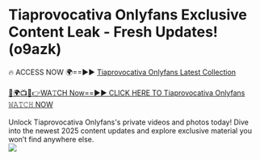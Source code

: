 # Tiaprovocativa Onlyfans Exclusive Content Leak - Fresh Updates! (o9azk)

🔥 ACCESS NOW 🌍==►► <a href="https://tinyurl.com/kvy9nzfs" rel="nofollow">Tiaprovocativa Onlyfans Latest Collection</a>
<br><br>
[🔴🌍📺📱👉WA𝚃CH Now==►► CLICK HERE TO Tiaprovocativa Onlyfans 𝚆𝙰𝚃𝙲𝙷 NOW](https://tinyurl.com/kvy9nzfs)
<br><br>
Unlock Tiaprovocativa Onlyfans's private videos and photos today! Dive into the newest 2025 content updates and explore exclusive material you won’t find anywhere else.
<br>
<a href="https://tinyurl.com/kvy9nzfs" rel="nofollow" data-target="animated-image.originalLink"><img src="https://camo.githubusercontent.com/8a4f000d20f83aca3bf7ec5f350d767afa0574a8a352519fd8cfa583a6f93a33/68747470733a2f2f692e696d6775722e636f6d2f644a486b345a712e676966" data-canonical-src="https://i.imgur.com/dJHk4Zq.gif" style="max-width: 100%; display: inline-block;" data-target="animated-image.originalImage"></a>
<br>
